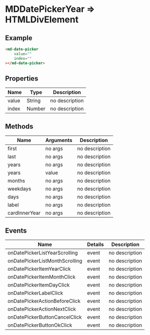 # MDDatePickerYear => HTMLDivElement

## Example
```html
<md-date-picker
    value=""
    index=""
></md-date-picker>
```

## Properties
Name | Type | Description
--- | --- | ---
value | String | no description
index | Number | no description

## Methods
Name | Arguments | Description
--- | --- | ---
first | no args | no description
last | no args | no description
years | no args | no description
years | value | no description
months | no args | no description
weekdays | no args | no description
days | no args | no description
label | no args | no description
cardInnerYear | no args | no description

## Events
Name | Details | Description
--- | --- | ---
onDatePickerListYearScrolling | event | no description
onDatePickerListMonthScrolling | event | no description
onDatePickerItemYearClick | event | no description
onDatePickerItemMonthClick | event | no description
onDatePickerItemDayClick | event | no description
onDatePickerLabelClick | event | no description
onDatePickerActionBeforeClick | event | no description
onDatePickerActionNextClick | event | no description
onDatePickerButtonCancelClick | event | no description
onDatePickerButtonOkClick | event | no description


